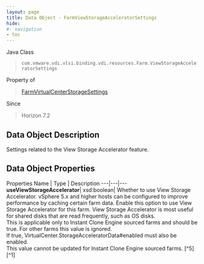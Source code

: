 ```yaml
---
layout: page
title: Data Object - FarmViewStorageAcceleratorSettings
hide:
#- navigation
- toc
---
```






Java Class
> `com.vmware.vdi.vlsi.binding.vdi.resources.Farm.ViewStorageAcceleratorSettings`

Property of
> [FarmVirtualCenterStorageSettings](vdi.resources.Farm.VirtualCenterStorageSettings.md#field_detail)

Since
> Horizon 7.2


## Data Object Description

Settings related to the View Storage Accelerator feature.

## Data Object Properties
Properties
Name |  Type |  Description
---|---|---
**useViewStorageAccelerator**|  xsd:boolean|  Whether to use View Storage Accelerator. vSphere 5.x and higher hosts can be configured to improve performance by caching certain farm data. Enable this option to use View Storage Accelerator for this farm. View Storage Accelerator is most useful for shared disks that are read frequently, such as OS disks. <br>This is applicable only to Instant Clone Engine sourced farms and should be true. For other farms this value is ignored. <br>If true, VirtualCenter.StorageAcceleratorData#enabled must also be enabled. <br>This value cannot be updated for Instant Clone Engine sourced farms. [^5] [^1]


 
